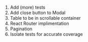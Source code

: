 1. Add (more) tests
2. Add close button to Modal
3. Table to be in scrollable container
4. React Router implimentation
5. Pagination
6. Isolate tests for accurate coverage